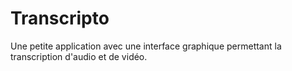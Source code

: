 # Transcripto
Une petite application avec une interface graphique permettant la transcription d'audio et de vidéo.
